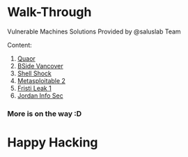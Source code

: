# Walk-Through
Vulnerable Machines Solutions Provided by @saluslab Team

Content:
1) [Quaor](Quaor.md)
2) [BSide Vancover](BSidesVancouver.md)
3) [Shell Shock](ShellShock.md)
4) [Metasploitable 2](Metasploitable2.md)
5) [Fristi Leak 1](/FristiLeak1/FristiLeak1.md)
6) [Jordan Info Sec](/JordanInfoSec/JIS.md)
### More is on the way :D 
# Happy Hacking
